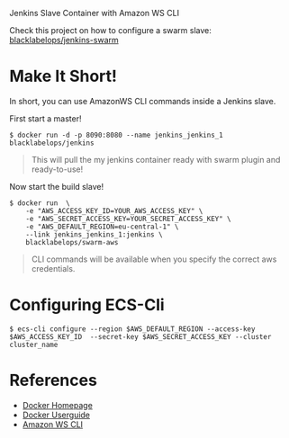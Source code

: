 Jenkins Slave Container with Amazon WS CLI

Check this project on how to configure a swarm slave: [blacklabelops/jenkins-swarm](https://github.com/blacklabelops/jenkins-swarm)

# Make It Short!

In short, you can use AmazonWS CLI commands inside a Jenkins slave.

First start a master!

~~~~
$ docker run -d -p 8090:8080 --name jenkins_jenkins_1 blacklabelops/jenkins
~~~~

> This will pull the my jenkins container ready with swarm plugin and ready-to-use!

Now start the build slave!

~~~~
$ docker run  \
    -e "AWS_ACCESS_KEY_ID=YOUR_AWS_ACCESS_KEY" \
    -e "AWS_SECRET_ACCESS_KEY=YOUR_SECRET_ACCESS_KEY" \
    -e "AWS_DEFAULT_REGION=eu-central-1" \
    --link jenkins_jenkins_1:jenkins \
    blacklabelops/swarm-aws
~~~~

> CLI commands will be available when you specify the correct aws credentials.

# Configuring ECS-Cli

~~~~
$ ecs-cli configure --region $AWS_DEFAULT_REGION --access-key $AWS_ACCESS_KEY_ID  --secret-key $AWS_SECRET_ACCESS_KEY --cluster cluster_name
~~~~

# References

* [Docker Homepage](https://www.docker.com/)
* [Docker Userguide](https://docs.docker.com/userguide/)
* [Amazon WS CLI](https://aws.amazon.com/de/cli/)
